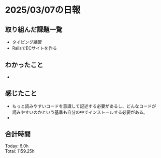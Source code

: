 # 2025/03/07の日報
## 取り組んだ課題一覧
* タイピング練習
*  RailsでECサイトを作る
## わかったこと
* 
## 感じたこと
* もっと読みやすいコードを意識して記述する必要があるし、どんなコードが読みやすいのかという基準も自分の中でインストールする必要がある。
* 
## 合計時間 
Today: 6.0h<br>
Total: 1159.25h

